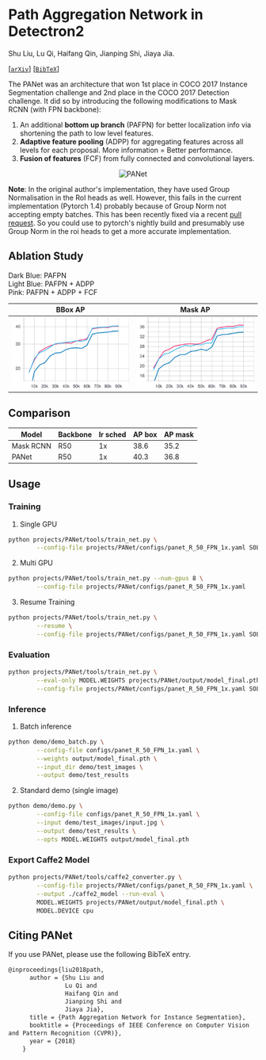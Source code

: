 # Path Aggregation Network in Detectron2

Shu Liu, Lu Qi, Haifang Qin, Jianping Shi, Jiaya Jia.

[[`arXiv`](https://arxiv.org/pdf/1803.01534)] [[`BibTeX`](#CitingPANet)]

The PANet was an architecture that won 1st place in COCO 2017 Instance Segmentation challenge and 2nd place in the COCO 2017 Detection challenge. It did so by introducing the following modifications to Mask RCNN (with FPN backbone):

1. An additional **bottom up branch** (PAFPN) for better localization info via shortening the path to low level features.
2. **Adaptive feature pooling** (ADPP) for aggregating features across all levels for each proposal. More information = Better performance.
3. **Fusion of features** (FCF) from fully connected and convolutional layers.

<p align="center">
<img src="https://user-images.githubusercontent.com/32295036/73606197-6e509180-45c1-11ea-8831-6175e798ac81.jpg" alt="PANet" width=500>
</p>

**Note**: In the original author's implementation, they have used Group Normalisation in the RoI heads as well. However, this fails in the current implementation (Pytorch 1.4) probably because of Group Norm not accepting empty batches. This has been recently fixed via a recent [pull request](https://github.com/pytorch/pytorch/pull/32401). So you could use to pytorch's nightly build and presumably use Group Norm in the roi heads to get a more accurate implementation.

## Ablation Study

Dark Blue: PAFPN </br>
Light Blue: PAFPN + ADPP </br>
Pink: PAFPN + ADPP + FCF </br>

BBox AP           |  Mask AP
:-------------------------:|:-------------------------:
<img src=".github/bbox_AP.svg" alt="bbox" width=500>  |  <img src=".github/segm_AP.svg" alt="segm" width=500>

## Comparison

| Model     | Backbone | lr sched | AP box | AP mask |
|-----------|----------|----------|--------|---------|
| Mask RCNN | R50      | 1x       | 38.6   | 35.2    |
| PANet     | R50      | 1x       | 40.3   | 36.8    |

## Usage
### Training
1. Single GPU
```bash
python projects/PANet/tools/train_net.py \
        --config-file projects/PANet/configs/panet_R_50_FPN_1x.yaml SOLVER.IMS_PER_BATCH 2 SOLVER.BASE_LR 0.0025
```

2. Multi GPU
```bash
python projects/PANet/tools/train_net.py --num-gpus 8 \
        --config-file projects/PANet/configs/panet_R_50_FPN_1x.yaml
```
3. Resume Training
```bash
python projects/PANet/tools/train_net.py \
        --resume \
        --config-file projects/PANet/configs/panet_R_50_FPN_1x.yaml SOLVER.IMS_PER_BATCH 2 SOLVER.BASE_LR 0.0025
```

### Evaluation
```bash
python projects/PANet/tools/train_net.py \
        --eval-only MODEL.WEIGHTS projects/PANet/output/model_final.pth \
        --config-file projects/PANet/configs/panet_R_50_FPN_1x.yaml SOLVER.IMS_PER_BATCH 2 SOLVER.BASE_LR 0.0025
```

### Inference
1. Batch inference
```bash
python demo/demo_batch.py \
        --config-file configs/panet_R_50_FPN_1x.yaml \
        --weights output/model_final.pth \
        --input_dir demo/test_images \
        --output demo/test_results
```
2. Standard demo (single image)
```bash
python demo/demo.py \
        --config-file configs/panet_R_50_FPN_1x.yaml \
        --input demo/test_images/input.jpg \
        --output demo/test_results \
        --opts MODEL.WEIGHTS output/model_final.pth
```

### Export Caffe2 Model
```bash
python projects/PANet/tools/caffe2_converter.py \
        --config-file projects/PANet/configs/panet_R_50_FPN_1x.yaml \
        --output ./caffe2_model --run-eval \
        MODEL.WEIGHTS projects/PANet/output/model_final.pth \
        MODEL.DEVICE cpu
```


## <a name="CitingPANet"></a>Citing PANet

If you use PANet, please use the following BibTeX entry.

```
@inproceedings{liu2018path,
      author = {Shu Liu and
                Lu Qi and
                Haifang Qin and
                Jianping Shi and
                Jiaya Jia},
      title = {Path Aggregation Network for Instance Segmentation},
      booktitle = {Proceedings of IEEE Conference on Computer Vision and Pattern Recognition (CVPR)},
      year = {2018}
    }
```

